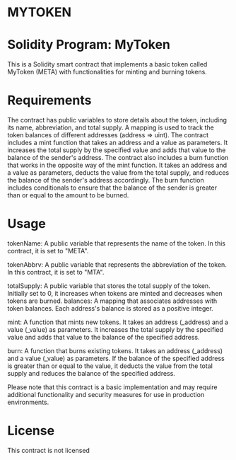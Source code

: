 # MYTOKEN 
# Solidity Program: MyToken
This is a Solidity smart contract that implements a basic token called MyToken (META) with functionalities for minting and burning tokens.
# Requirements
The contract has public variables to store details about the token, including its name, abbreviation, and total supply.
A mapping is used to track the token balances of different addresses (address => uint).
The contract includes a mint function that takes an address and a value as parameters. It increases the total supply by the specified value and adds that value to the balance of the sender's address.
The contract also includes a burn function that works in the opposite way of the mint function. It takes an address and a value as parameters, deducts the value from the total supply, and reduces the balance of the sender's address accordingly.
The burn function includes conditionals to ensure that the balance of the sender is greater than or equal to the amount to be burned.
# Usage
tokenName: A public variable that represents the name of the token. In this contract, it is set to "META".

tokenAbbrv: A public variable that represents the abbreviation of the token. In this contract, it is set to "MTA".

totalSupply: A public variable that stores the total supply of the token. Initially set to 0, it increases when tokens are minted and decreases when tokens are burned.
balances: A mapping that associates addresses with token balances. Each address's balance is stored as a positive integer.

mint: A function that mints new tokens. It takes an address (_address) and a value (_value) as parameters. It increases the total supply by the specified value and adds that value to the balance of the specified address. 

burn: A function that burns existing tokens. It takes an address (_address) and a value (_value) as parameters. If the balance of the specified address is greater than or equal to the value, it deducts the value from the total supply and reduces the balance of the specified address.

Please note that this contract is a basic implementation and may require additional functionality and security measures for use in production environments.

# License
This contract is not licensed
